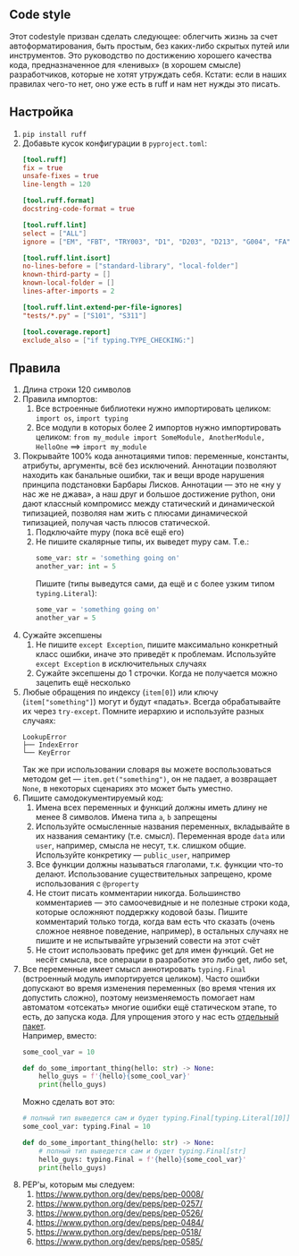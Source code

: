 Code style
---
Этот codestyle призван сделать следующее: облегчить жизнь за счет автоформатирования, быть простым, без каких-либо скрытых путей или инструментов. Это руководство по достижению хорошего качества кода, предназначенное для «ленивых» (в хорошем смысле) разработчиков, которые не хотят утруждать себя. Кстати: если в наших правилах чего-то нет, оно уже есть в ruff и нам нет нужды это писать.

Настройка
-----
1. `pip install ruff`
1. Добавьте кусок конфигурации в `pyproject.toml`:
    ```toml
    [tool.ruff]
    fix = true
    unsafe-fixes = true
    line-length = 120

    [tool.ruff.format]
    docstring-code-format = true

    [tool.ruff.lint]
    select = ["ALL"]
    ignore = ["EM", "FBT", "TRY003", "D1", "D203", "D213", "G004", "FA", "COM812", "ISC001"]

    [tool.ruff.lint.isort]
    no-lines-before = ["standard-library", "local-folder"]
    known-third-party = []
    known-local-folder = []
    lines-after-imports = 2

    [tool.ruff.lint.extend-per-file-ignores]
    "tests/*.py" = ["S101", "S311"]

    [tool.coverage.report]
    exclude_also = ["if typing.TYPE_CHECKING:"]
    ```

Правила
-----
1. Длина строки 120 символов
1. Правила импортов:
    1. Все встроенные библиотеки нужно импортировать целиком: `import os`, `import typing`
    1. Все модули в которых более 2 импортов нужно импортировать целиком: `from my_module import SomeModule, AnotherModule, HelloOne` ==> `import my_module`
1. Покрывайте 100% кода аннотациями типов: переменные, константы, атрибуты, аргументы, всё без исключений. Аннотации позволяют находить как банальные ошибки, так и вещи вроде нарушения принципа подстановки Барбары Лисков. Аннотации — это не «ну у нас же не джава», а наш друг и большое достижение python, они дают классный компромисс между статический и динамической типизацией, позволяя нам жить с плюсами динамической типизацией, получая часть плюсов статической.
    1. Подключайте mypy (пока всё ещё его)
    1. Не пишите скалярные типы, их выведет mypy сам. Т.е.:
        ```python
        some_var: str = 'something going on'
        another_var: int = 5
        ```
        Пишите (типы выведутся сами, да ещё и с более узким типом `typing.Literal`):
        ```python
        some_var = 'something going on'
        another_var = 5
        ```
1. Сужайте эксепшены
    1. Не пишите `except Exception`, пишите максимально конкретный класс ошибки, иначе это приведёт к проблемам. Используйте `except Exception` в исключительных случаях
    1. Сужайте эксепшены до 1 строчки. Когда не получается можно зацепить ещё несколько
1. Любые обращения по индексу (`item[0]`) или ключу (`item["something"]`) могут и будут «падать». Всегда обрабатывайте их через `try-except`. Помните иерархию и используйте разных случаях:
    ```
    LookupError
    ├── IndexError
    └── KeyError
    ```
    Так же при использовании словаря вы можете воспользоваться методом get — `item.get("something")`, он не падает, а возвращает `None`, в некоторых сценариях это может быть уместно.
1. Пишите самодокументируемый код:
    1. Имена всех переменных и функций должны иметь длину не менее 8 символов. Имена типа `a`, `b` запрещены
    1. Используйте осмысленные названия переменных, вкладывайте в их названия семантику (т.е. смысл). Переменная вроде `data` или `user`, например, смысла не несут, т.к. слишком общие. Используйте конкретику — `public_user`, например
    1. Все функции должны называться глаголами, т.к. функции что-то делают. Использование существительных запрещено, кроме использования с `@property`
    1. Не стоит писать комментарии никогда. Большинство комментариев — это самоочевидные и не полезные строки кода, которые осложняют поддержку кодовой базы. Пишите комментарий только тогда, когда вам есть что сказать (очень сложное неявное поведение, например), в остальных случаях не пишите и не испытывайте угрызений совести на этот счёт
    1. Не стоит использовать префикс get для имен функций. Get не несёт смысла, все операции в разработке это либо get, либо set, 
1. Все переменные имеет смысл аннотировать `typing.Final` (встроенный модуль импортируется целиком). Часто ошибки допускают во время изменения переменных (во время чтения их допустить сложно), поэтому неизменяемость помогает нам автоматом «отсекать» многие ошибки ещё статическом этапе, то есть, до запуска кода. Для упрощения этого у нас есть [отдельный пакет](https://github.com/vrslev/auto-typing-final).<br>
    Например, вместо:
    ```python
    some_cool_var = 10

    def do_some_important_thing(hello: str) -> None:
        hello_guys = f'{hello}{some_cool_var}'
        print(hello_guys)
    ```
    Можно сделать вот это:
    ```python
    # полный тип выведется сам и будет typing.Final[typing.Literal[10]]
    some_cool_var: typing.Final = 10

    def do_some_important_thing(hello: str) -> None:
        # полный тип выведется сам и будет typing.Final[str]
        hello_guys: typing.Final = f'{hello}{some_cool_var}'
        print(hello_guys)
    ```
1. PEP'ы, которым мы следуем:
    1. https://www.python.org/dev/peps/pep-0008/
    1. https://www.python.org/dev/peps/pep-0257/
    1. https://www.python.org/dev/peps/pep-0526/
    1. https://www.python.org/dev/peps/pep-0484/
    1. https://www.python.org/dev/peps/pep-0518/
    1. https://www.python.org/dev/peps/pep-0585/

